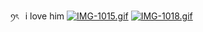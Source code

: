ꪆৎ⠀i love him 
[![IMG-1015.gif](https://i.postimg.cc/Y2J8kV8F/IMG-1015.gif)](https://postimg.cc/Jt5j5pf7)
[![IMG-1018.gif](https://i.postimg.cc/vBnh6tZT/IMG-1018.gif)](https://postimg.cc/PptYgZZn)
